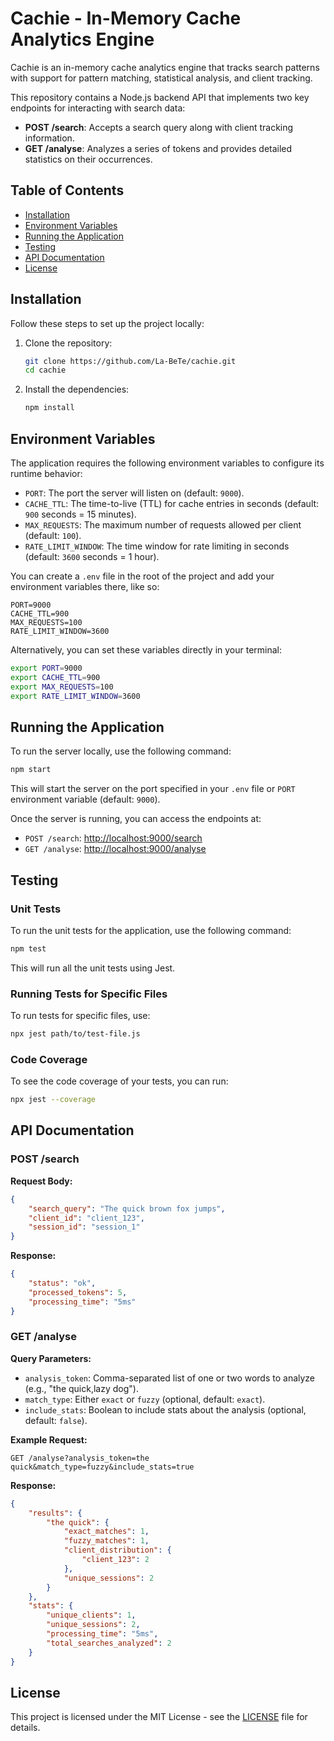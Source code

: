 # Cachie - In-Memory Cache Analytics Engine

Cachie is an in-memory cache analytics engine that tracks search patterns with support for pattern matching, statistical analysis, and client tracking.

This repository contains a Node.js backend API that implements two key endpoints for interacting with search data:

- **POST /search**: Accepts a search query along with client tracking information.
- **GET /analyse**: Analyzes a series of tokens and provides detailed statistics on their occurrences.

## Table of Contents

- [Installation](#installation)
- [Environment Variables](#environment-variables)
- [Running the Application](#running-the-application)
- [Testing](#testing)
- [API Documentation](#api-documentation)
- [License](#license)

## Installation

Follow these steps to set up the project locally:

1. Clone the repository:

    ```bash
    git clone https://github.com/La-BeTe/cachie.git
    cd cachie
    ```

2. Install the dependencies:

    ```bash
    npm install
    ```

## Environment Variables

The application requires the following environment variables to configure its runtime behavior:

- `PORT`: The port the server will listen on (default: `9000`).
- `CACHE_TTL`: The time-to-live (TTL) for cache entries in seconds (default: `900` seconds = 15 minutes).
- `MAX_REQUESTS`: The maximum number of requests allowed per client (default: `100`).
- `RATE_LIMIT_WINDOW`: The time window for rate limiting in seconds (default: `3600` seconds = 1 hour).

You can create a `.env` file in the root of the project and add your environment variables there, like so:

```
PORT=9000
CACHE_TTL=900
MAX_REQUESTS=100
RATE_LIMIT_WINDOW=3600
```

Alternatively, you can set these variables directly in your terminal:

```bash
export PORT=9000
export CACHE_TTL=900
export MAX_REQUESTS=100
export RATE_LIMIT_WINDOW=3600
```

## Running the Application

To run the server locally, use the following command:

```bash
npm start
```

This will start the server on the port specified in your `.env` file or `PORT` environment variable (default: `9000`).

Once the server is running, you can access the endpoints at:

- `POST /search`: [http://localhost:9000/search](http://localhost:9000/search)
- `GET /analyse`: [http://localhost:9000/analyse](http://localhost:9000/analyse)

## Testing

### Unit Tests

To run the unit tests for the application, use the following command:

```bash
npm test
```

This will run all the unit tests using Jest.

### Running Tests for Specific Files

To run tests for specific files, use:

```bash
npx jest path/to/test-file.js
```

### Code Coverage

To see the code coverage of your tests, you can run:

```bash
npx jest --coverage
```

## API Documentation

### POST /search

**Request Body:**

```json
{
	"search_query": "The quick brown fox jumps",
	"client_id": "client_123",
	"session_id": "session_1"
}
```

**Response:**

```json
{
	"status": "ok",
	"processed_tokens": 5,
	"processing_time": "5ms"
}
```

### GET /analyse

**Query Parameters:**

- `analysis_token`: Comma-separated list of one or two words to analyze (e.g., "the quick,lazy dog").
- `match_type`: Either `exact` or `fuzzy` (optional, default: `exact`).
- `include_stats`: Boolean to include stats about the analysis (optional, default: `false`).

**Example Request:**

```http
GET /analyse?analysis_token=the quick&match_type=fuzzy&include_stats=true
```

**Response:**

```json
{
	"results": {
		"the quick": {
			"exact_matches": 1,
			"fuzzy_matches": 1,
			"client_distribution": {
				"client_123": 2
			},
			"unique_sessions": 2
		}
	},
	"stats": {
		"unique_clients": 1,
		"unique_sessions": 2,
		"processing_time": "5ms",
		"total_searches_analyzed": 2
	}
}
```

## License

This project is licensed under the MIT License - see the [LICENSE](LICENSE) file for details.
